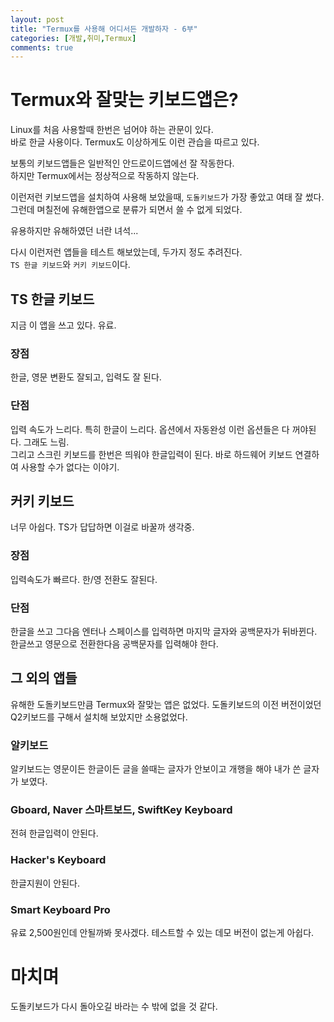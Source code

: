 ```yaml
---
layout: post
title: "Termux를 사용해 어디서든 개발하자 - 6부"
categories: [개발,취미,Termux]
comments: true
---
```

# Termux와 잘맞는 키보드앱은?
Linux를 처음 사용할때 한번은 넘어야 하는 관문이 있다.  
바로 한글 사용이다. Termux도 이상하게도 이런 관습을 따르고 있다.

보통의 키보드앱들은 일반적인 안드로이드앱에선 잘 작동한다.  
하지만 Termux에서는 정상적으로 작동하지 않는다.

이런저런 키보드앱을 설치하여 사용해 보았을때, `도돌키보드`가 가장 좋았고 여태 잘 썼다.  
그런데 며칠전에 유해한앱으로 분류가 되면서 쓸 수 없게 되었다.

유용하지만 유해하였던 너란 녀석...

다시 이런저런 앱들을 테스트 해보았는데, 두가지 정도 추려진다.  
`TS 한글 키보드`와 `커키 키보드`이다.

## TS 한글 키보드
지금 이 앱을 쓰고 있다. 유료.
### 장점
한글, 영문 변환도 잘되고, 입력도 잘 된다.
### 단점
입력 속도가 느리다. 특히 한글이 느리다. 옵션에서 자동완성 이런 옵션들은 다 꺼야된다. 그래도 느림.  
그리고 스크린 키보드를 한번은 띄워야 한글입력이 된다. 바로 하드웨어 키보드 연결하여 사용할 수가 없다는 이야기.

## 커키 키보드
너무 아쉽다. TS가 답답하면 이걸로 바꿀까 생각중.
### 장점
입력속도가 빠르다. 한/영 전환도 잘된다.
### 단점
한글을 쓰고 그다음 엔터나 스페이스를 입력하면 마지막 글자와 공백문자가 뒤바뀐다. 한글쓰고 영문으로 전환한다음 공백문자를 입력해야 한다.

## 그 외의 앱들
유해한 도돌키보드만큼 Termux와 잘맞는 앱은 없었다. 도돌키보드의 이전 버전이었던 Q2키보드를 구해서 설치해 보았지만 소용없었다.  
### 알키보드
알키보드는 영문이든 한글이든 글을 쓸때는 글자가 안보이고 개행을 해야 내가 쓴 글자가 보였다.  
### Gboard, Naver 스마트보드, SwiftKey Keyboard
전혀 한글입력이 안된다.
### Hacker's Keyboard
한글지원이 안된다.
### Smart Keyboard Pro
유료 2,500원인데 안될까봐 못사겠다. 테스트할 수 있는 데모 버전이 없는게 아쉽다.

# 마치며
도돌키보드가 다시 돌아오길 바라는 수 밖에 없을 것 같다.  
